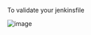 To validate your jenkinsfile

![image](https://github.com/lherbeng/cluster-dev/assets/72662912/a16f1b77-7075-4763-9ab0-cf30cdca3c5e)




